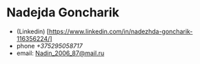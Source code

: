 # **Nadejda Goncharik**
* (Linkedin) [https://www.linkedin.com/in/nadezhda-goncharik-116356224/]
* phone *+375295058717*
* email: Nadin_2006_87@mail.ru